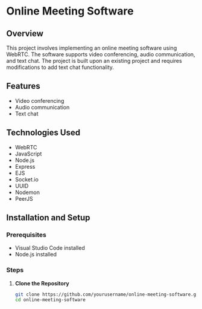 # Online Meeting Software

## Overview

This project involves implementing an online meeting software using WebRTC. The software supports video conferencing, audio communication, and text chat. The project is built upon an existing project and requires modifications to add text chat functionality.

## Features

- Video conferencing
- Audio communication
- Text chat

## Technologies Used

- WebRTC
- JavaScript
- Node.js
- Express
- EJS
- Socket.io
- UUID
- Nodemon
- PeerJS

## Installation and Setup

### Prerequisites

- Visual Studio Code installed
- Node.js installed

### Steps

1. **Clone the Repository**

   ```sh
   git clone https://github.com/yourusername/online-meeting-software.git
   cd online-meeting-software
